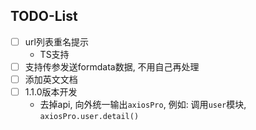 ## TODO-List
- [ ] url列表重名提示
  - TS支持
- [ ] 支持传参发送formdata数据, 不用自己再处理
- [ ] 添加英文文档
- [ ] 1.1.0版本开发
  - 去掉api, 向外统一输出`axiosPro`, 例如: 调用`user`模块, `axiosPro.user.detail()`
